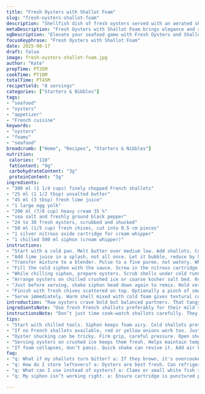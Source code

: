 ```yaml
---
title: "Fresh Oysters with Shallot Foam"
slug: "fresh-oysters-shallot-foam"
description: "Shellfish dish of fresh oysters served with an aerated shallot-lime espuma. Uses chopped shallots softened in butter with lemon juice instead of white wine vinegar. Cream and egg yolk make a rich foam via nitrous oxide siphon. Garnished with chives and a light dusting of smoked sea salt. Ready in under 45 minutes total with active prep and chilling. Gluten and nut free. Two dozen oysters yield about 8 servings. A seafood appetizer with a light, tangy contrast to briny oysters. Adaptable with white fish or clams"
metaDescription: "Fresh Oysters with Shallot Foam brings elegance and simplicity to your seafood appetizer. Bright flavors and airy textures await."
ogDescription: "Elevate your seafood game with Fresh Oysters and Shallot Foam. Bright, tangy elements meet briny oysters; an experience for your senses."
focusKeyphrase: "Fresh Oysters with Shallot Foam"
date: 2025-08-17
draft: false
image: fresh-oysters-shallot-foam.jpg
author: "Kate"
prepTime: PT35M
cookTime: PT10M
totalTime: PT45M
recipeYield: "8 servings"
categories: ["Starters & Nibbles"]
tags:
- "seafood"
- "oysters"
- "appetizer"
- "French cuisine"
keywords:
- "oysters"
- "foams"
- "seafood"
breadcrumb: ["Home", "Recipes", "Starters & Nibbles"]
nutrition: 
 calories: "110"
 fatContent: "9g"
 carbohydrateContent: "3g"
 proteinContent: "5g"
ingredients:
- "300 ml (1 1/4 cups) finely chopped French shallots"
- "25 ml (1 1/2 tbsp) unsalted butter"
- "45 ml (3 tbsp) fresh lime juice"
- "1 large egg yolk"
- "200 ml (7/8 cup) heavy cream 35 %"
- "sea salt and freshly ground black pepper"
- "24 to 30 fresh oysters, scrubbed and shucked"
- "50 ml (1/5 cup) fresh chives, cut into 0.5 cm pieces"
- "1 silver nitrous oxide cartridge for cream whipper"
- "1 chilled 500 ml siphon (cream whipper)"
instructions:
- "Start with a cold pan. Melt butter over medium low. Add shallots. Cook gently, stirring often. Watch for a light caramel color, soft texture, and sweet aroma. About 7 to 9 minutes. No browning burnt edges. Salt and fresh ground pepper now."
- "Add lime juice in a splash, not all once. Let it bubble, reduce by half. Sharp citrus tang will lift the shallot base."
- "Transfer mixture to a blender. Pulse to a fine puree, not watery. While blending on low, slowly add yolk then cream. Fully emulsified should be silky, texture of thick custard. Pass through fine sieve. Taste. Adjust salt pepper to balance tartness and richness."
- "Fill the cold siphon with the sauce. Screw in the nitrous cartridge firmly. Shake vigorously 8 to 10 times, head down. Refrigerate for at least 90 minutes, ideally 2 hours. Important to chill, maintain foam stability."
- "While chilling siphon, prepare oysters. Scrub shells under cold running water. Pry open carefully with oyster knife, freeing the meat but keep natural liquor inside for moisture."
- "Arrange oysters on chilled crushed ice or coarse kosher salt bed. Keeps cold and steady for serving. Good presentation, catches any drips."
- "Just before serving, shake siphon head down again to remix. Hold vertical and gently squeeze to release the foam. Each oyster gets a light, airy dollop. Do not overload or foam collapses quickly."
- "Finish with fresh chives scattered on top. Optionally a pinch of smoked sea salt adds depth to oyster brine. Ground black pepper if liked."
- "Serve immediately. Warm shell mixed with cold foam gives textural contrast. Expect sweet shallot brightness and cream tang cutting through oyster salinity."
introduction: "Raw oysters crave bold but balanced partners. That tangy bite, the ocean salinity. Picture a foam, light as air, with soft caramelized shallots brightened by citrus. No heavy sauces here — a delicate contrast instead. Butter mellows shallots then lime juice snatches acidity. Egg yolk blends richness and body; cream lends weight to the foam. Worked in a siphon with nitrous oxide, a modernist touch that captures air precisely for texture. Takes some time but worth patience. Oysters chill on crushed ice ready to meet the sauce. A touch of fresh chives pops green color and sharp onion notes. A sprinkle of smoked salt wakes the senses. Forget long waits — most of the work happens while chilling. The payoff is instant elegance on shell. If lacking oysters, replace with clams or small white fish slices for same flavor interplay. Keep tools cold, don’t rush cooking shallots, a crucial stage to avoid bitterness. Every step hones in on freshness and contrast."
ingredientsNote: "Use fresh French shallots preferably for their mild sweetness but red or yellow onions work as substitutes—adjust cooking times to soften longer. Butter is best for the nutty base; avoid oils with high smoke points to preserve shallot flavor. Lime juice replaces white wine vinegar for a zesty fresh twist but lemon or even a white balsamic could fit. Heavy cream should be well chilled for siphon stability; 35% fat content keeps foam from weeping quickly. Egg yolk binds fat and acid, but if concerned about raw egg use pasteurized or omit—foam texture changes but still works. Oysters must be fresh and kept cold; shucking requires steady hand and thick gloves to prevent injury. Chives deliver freshness but scallion greens sliced thin also work. Smoked sea salt is optional but adds umami and depth—regular flaky salt okay if unavailable. Keep all ingredients cold except the initial saute stage. Siphon cartridge must be fully punctured but not over-tightened. Equipment cleaning after use avoids spoilage smells. Refrigerate siphon upright to maintain foam volume."
instructionsNote: "Don’t just time cook—watch shallots carefully. They should soften until translucent and edges lightly caramelized but not brown or bitter. Listen for gentle sizzling, a sign of medium heat over burn risk. When acid hits pan, it should hiss softly, bubbling until reduced by half. Transfer to blender immediately to avoid further cooking and bitterness. Blend until smooth but avoid overblending to prevent foam collapse later. Passing through sieve catches fibers for velvety foam. When loading siphon, ensure mixture is cold or foam deflates quickly. Screw cartridge firmly to prevent leaks, shake head down multiple times to saturate gas. Chill siphon minimum 90 minutes, shaking intermittently to maintain aeration. Oyster shucking needs firm pressure; drop half opened shells on non-slip surface to separate hinge gently. Use crushed ice bed to keep oysters cold and stable for serving. Foam is delicate—apply sparingly or it slides off oyster. Fresh chives on top add color and slight oniony crunch. Serve immediately to enjoy contrast of warm shell and cold foam. If foam droops, quick gentle shake can revive volume but avoid repeated heavy shaking. Never pre-foam too early—serving quality drops with time."
tips:
- "Start with chilled tools. Siphon keeps foam airy. Cold shallots prevent bitterness. Butter enhances sweetness. Watch your shallots. Soft, not browned, about 7-9 minutes. Keep stirring gently."
- "If no French shallots available, red or yellow onions work too. Just adjust cooking time. Keep texture consistent. Lime juice brightens flavor profile. If no lime, lemon or white balsamic fits."
- "Oyster shucking can be tricky. Firm grip, careful pressure. Open shell slightly, slide knife. Protect hands with thick gloves. Shuck slowly to avoid injury. Preserve natural liquor inside."
- "Serving oysters on crushed ice keeps them fresh. Helps maintain temperature. Presentation matters. Aesthetics enhance enjoyment. Lightly dust with smoked sea salt for added depth."
- "If foam collapses, don’t panic. Quick shake can revive it. Add air back gently. Over-shaking can ruin texture. Apply foam sparingly. Too much slides off, makes a mess."
faq:
- "q: What if my shallots turn bitter? a: If they brown, it's overcooked. Lower heat next time. Keep stirring until soft. Check smell. Should be sweet."
- "q: How do I store leftovers? a: Oysters are best fresh. Can refrigerate for one day but texture suffers. Foam won't hold. Think about half servings."
- "q: What can I use instead of oysters? a: Clams or small white fish slices work well. Adjust cooking methods slightly. Still get that sea flavor."
- "q: My siphon isn’t working right. a: Ensure cartridge is punctured properly. Shake head down, don't over-tighten. Cold mixture is key."

---
```

